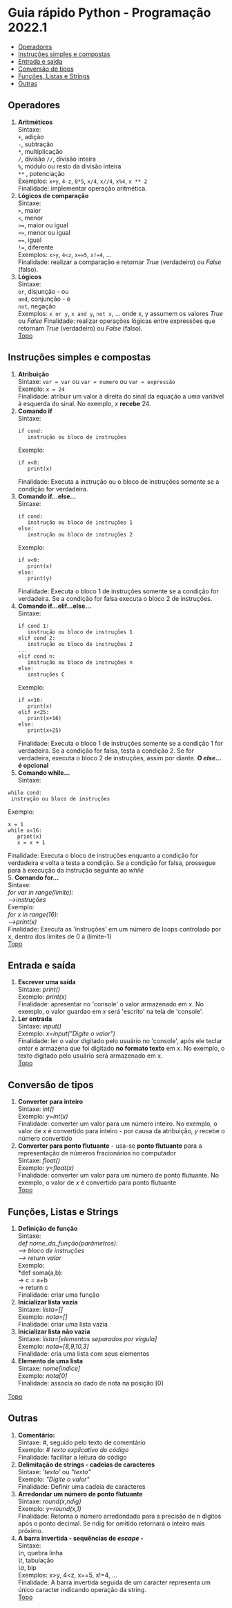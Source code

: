 # Guia rápido Python - Programação 2022.1
<a name="ancora"></a>
- [Operadores](#ancora1)
- [Instruções simples e compostas](#ancora2)
- [Entrada e saída](#ancora3)
- [Conversão de tipos](#ancora4)
- [Funções, Listas e Strings](#ancora5)
- [Outras](#ancora6) 

<a id="ancora1"></a>
## Operadores
1. **Aritméticos**  
   Sintaxe:  
   `+`, adição  
   `-`, subtração  
   `*`, multiplicação  
   `/`, divisão
   `//`, divisão inteira  
   `%`, módulo ou resto da divisão inteira  
    `**` , potenciação  
    Exemplos: `x+y`, `4-z`, `8*5`, `x/4`, `x//4`, `x%4`, `x ** 2`  
    Finalidade: implementar operação aritmética.
2. **Lógicos de comparação**  
  Sintaxe:  
  `>`, maior  
  `<`, menor  
  `>=`, maior ou igual  
  `<=`, menor ou igual  
  `==`, igual  
  `!=`, diferente  
  Exemplos: `x>y`, `4<z`, `x==5`, `x!=4`, ...  
  Finalidade: realizar a comparação e retornar *True* (verdadeiro) ou *False* (falso).  
3. **Lógicos**  
  Sintaxe:  
  `or`, disjunção - ou  
  `and`, conjunção - e  
  `not`, negação  
  Exemplos: `x or y`, `x and y`, `not x`, ... onde x, y assumem os valores *True* ou *False* 
  Finalidade: realizar operações lógicas entre expressões que retornam *True* (verdadeiro) ou *False* (falso).  
[Topo](#ancora)

<a id="ancora2"></a>
## Instruções simples e compostas 
1. **Atribuição**  
   Sintaxe: `var = var` ou `var = numero` ou `var = expressão`  
   Exemplo: `x = 24`  
   Finalidade: atribuir um valor à direita do sinal da equação a uma variável à esquerda do sinal. No exemplo, *x* **recebe** 24.
2. **Comando if**  
   Sintaxe:  
   ```
   if cond:
      instrução ou bloco de instruções
   ```  
   Exemplo:  
   ```
   if x<0:
      print(x)
   ```
   Finalidade: Executa a instrução ou o bloco de instruções somente se a condição for verdadeira.  
3. **Comando if...else...**  
   Sintaxe:  
   ```
   if cond:
      instrução ou bloco de instruções 1
   else:
      instrução ou bloco de instruções 2
   ```
   Exemplo:
   ```
   if x<0:
      print(x)
   else:
      print(y)
   ```
   Finalidade: Executa o bloco 1 de instruções somente se a condição for verdadeira. Se a condição for falsa executa o bloco 2 de instruções.  
4. **Comando if...elif...else...**  
   Sintaxe:
   ```
   if cond 1:
      instrução ou bloco de instruções 1
   elif cond 2:
      instrução ou bloco de instruções 2
   ...
   elif cond n:
      instrução ou bloco de instruções n
   else:
      instruções C
   ```
   Exemplo:
   ```
   if x<16:
      print(x)
   elif x<25:
      print(x+16)
   else:
      print(x+25)
   ```
   Finalidade: Executa o bloco 1 de instruções somente se a condição 1 for verdadeira. Se a condição for falsa, testa a condição 2. Se for verdadeira, executa o bloco 2 de instruções, assim por diante. **O *else...* é opcional**   
5. **Comando while...**  
  Sintaxe:
  ```
  while cond:
   instrução ou bloco de instruções
  ```
   Exemplo:
   ```
   x = 1
   while x<16:
      print(x)
      x = x + 1
   ```
   Finalidade: Executa o bloco de instruções enquanto a condição for verdadeira e volta a testa a condição. Se a condição for falsa, prossegue para à execução da instrução seguinte ao *while*  
5. **Comando for...**  
  Sintaxe:  
  *for var in range(limite):*  
  *-->instruções*  
  Exemplo:  
  *for x in range(16):*  
  *-->print(x)*    
  Finalidade: Executa as 'instruções' em um número de loops controlado por x, dentro dos limites de 0 a (limite-1)  
[Topo](#ancora)  

<a id="ancora3"></a>
## Entrada e saída
1. **Escrever uma saída**  
   Sintaxe: *print()*  
   Exemplo: *print(x)*  
   Finalidade: apresentar no 'console' o valor armazenado em *x*. No exemplo, o valor guardao em *x* será 'escrito' na tela de 'console'.
2. **Ler entrada**  
   Sintaxe: *input()*  
   Exemplo: *x=input("Digite o valor")*  
   Finalidade: ler o valor digitado pelo usuário no 'console', após ele teclar *enter* e armazena que foi digitado **no formato texto** em *x*. No exemplo, o texto digitado pelo usuário será armazenado em x.  
[Topo](#ancora) 

<a id="ancora4"></a>
## Conversão de tipos
1. **Converter para inteiro**  
   Sintaxe: *int()*  
   Exemplo: *y=int(x)*  
   Finalidade: converter um valor para um número inteiro. No exemplo, o valor de *x* é convertido para inteiro - por causa da atribuição, *y* recebe o número convertido  
2. **Converter para ponto flutuante** - usa-se **ponto flutuante** para a representação de números fracionários no computador  
   Sintaxe: *float()*  
   Exemplo: *y=float(x)*  
   Finalidade: converter um valor para um número de ponto flutuante. No exemplo, o valor de *x* é convertido para ponto flutuante  
[Topo](#ancora)

<a id="ancora5"></a>
## Funções, Listas e Strings
1. **Definição de função**  
   Sintaxe:   
   *def nome_da_função(parâmetros):    
   –> bloco de instruções  
   –> return valor*    
   Exemplo:  
   *def soma(a,b):  
   -> c = a+b  
   -> return c  
   Finalidade: criar uma função  
2. **Inicializar lista vazia**  
   Sintaxe: *lista=[]*  
   Exemplo: *nota=[]*  
   Finalidade: criar uma lista vazia
3. **Inicializar lista não vazia**  
   Sintaxe: *lista=[elementos separados por vírgula]*  
   Exemplo: *nota=[8,9,10,3]*  
   Finalidade: cria uma lista com seus elementos
4. **Elemento de uma lista**  
   Sintaxe: *nome[indice]*  
   Exemplo: *nota[0]*  
   Finalidade: associa ao dado de nota na posição [0]

[Topo](#ancora)

<a id="ancora6"></a>
## Outras
1. **Comentário:**  
   Sintaxe: *#*, seguido pelo texto de comentário  
   Exemplo: *# texto explicativo do código*   
   Finalidade: facilitar a leitura do código
2.  **Delimitação de strings - cadeias de caracteres**  
   Sintaxe: *'texto'* ou *"texto"*  
   Exemplo: *"Digite o valor"*  
   Finalidade: Definir uma cadeia de caracteres
3. **Arredondar um número de ponto flutuante**  
   Sintaxe: *round(x,ndig)*  
   Exemplo: *y=round(x,1)*  
   Finalidade: Retorna o número arredondado para a precisão de n dígitos após o ponto decimal. Se ndig for omitido retornará o inteiro mais próximo.  
4. **A barra invertida - sequências de *escape* -**  
  Sintaxe:  
  *\n*, quebra linha  
  *\t*, tabulação  
  *\a*, bip  
  Exemplos: x>y, 4<z, x==5, x!=4, ...  
  Finalidade: A barra invertida seguida de um caracter representa um único caracter indicando operação da string.  
[Topo](#ancora)
